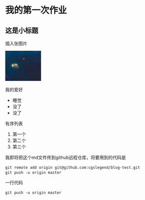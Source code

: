 # 我的第一次作业
## 这是小标题
插入张图片


![一个完全没有意义的图片](123.png)

我的爱好

* 睡觉
* 没了
* 没了

有序列表

1. 第一个
2. 第二个
3. 第三个
   
我即将把这个md文件传到github远程仓库，将要用到的代码是
```
git remote add origin git@github.com:cgslegend/blog-test.git
git push -u origin master
```
一行代码

    git push -u origin master